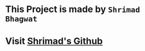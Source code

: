 # This Project is made by `Shrimad Bhagwat`
# Visit [Shrimad's Github](https://github.com/Shrimad-Bhagwat)


